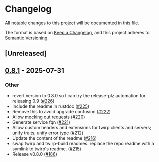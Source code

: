 # Changelog

All notable changes to this project will be documented in this file.

The format is based on [Keep a Changelog](https://keepachangelog.com/en/1.0.0/),
and this project adheres to [Semantic Versioning](https://semver.org/spec/v2.0.0.html).

## [Unreleased]

## [0.8.1](https://github.com/github/twirp-rs/compare/twirp-build-v0.8.0...twirp-build-v0.8.1) - 2025-07-31

### Other

- revert version to 0.8.0 so I can try the release-plz automation for releasing 0.9 ([#226](https://github.com/github/twirp-rs/pull/226))
- Include the readme in rustdoc ([#225](https://github.com/github/twirp-rs/pull/225))
- Remove this to avoid upgrade confusion ([#222](https://github.com/github/twirp-rs/pull/222))
- Allow mocking out requests ([#220](https://github.com/github/twirp-rs/pull/220))
- Generate service fqn ([#221](https://github.com/github/twirp-rs/pull/221))
- Allow custom headers and extensions for twirp clients and servers; unify traits; unify error type ([#212](https://github.com/github/twirp-rs/pull/212))
- Update the content of the readme ([#216](https://github.com/github/twirp-rs/pull/216))
- swap twirp and twirp-build readmes. replace the repo readme with a symlink to twirp's readme. ([#215](https://github.com/github/twirp-rs/pull/215))
- Release v0.8.0 ([#186](https://github.com/github/twirp-rs/pull/186))
